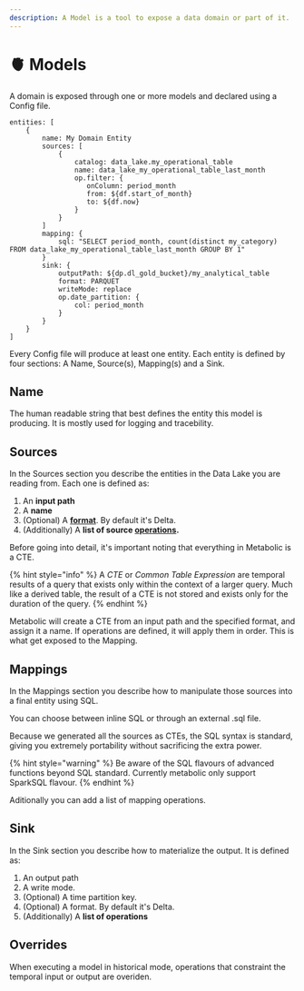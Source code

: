 ```yaml
---
description: A Model is a tool to expose a data domain or part of it.
---
```


# 🫀 Models

A domain is exposed through one or more models and declared using a Config file.

```hoon
entities: [
    {
        name: My Domain Entity
        sources: [
            {
                catalog: data_lake.my_operational_table
                name: data_lake_my_operational_table_last_month
                op.filter: {
                   onColumn: period_month
                   from: ${df.start_of_month}
                   to: ${df.now}
                }
            }
        ]
        mapping: {
            sql: "SELECT period_month, count(distinct my_category) FROM data_lake_my_operational_table_last_month GROUP BY 1"
        }
        sink: {
            outputPath: ${dp.dl_gold_bucket}/my_analytical_table
            format: PARQUET
            writeMode: replace
            op.date_partition: {
                col: period_month
            }
        }
    }
]
```

Every Config file will produce at least one entity. Each entity is defined by four sections: A Name, Source(s), Mapping(s) and a Sink.

## Name

The human readable string that best defines the entity this model is producing. It is mostly used for logging and tracebility.

## Sources

In the Sources section you describe the entities in the Data Lake you are reading from. Each one is defined as:

1. An **input path**
2. A **name**
3. (Optional) A [**format**](#formats). By default it's Delta.
4. (Additionally) A **list of source [operations](#operations).**

Before going into detail, it's important noting that everything in Metabolic is a CTE.

{% hint style="info" %}
A _CTE_ or _Common Table Expression_ are temporal results of a query that exists only within the context of a larger query. Much like a derived table, the result of a CTE is not stored and exists only for the duration of the query.
{% endhint %}

Metabolic will create a CTE from an input path and the specified format, and assign it a name. If operations are defined, it will apply them in order. This is what get exposed to the Mapping.

## Mappings

In the Mappings section you describe how to manipulate those sources into a final entity using SQL.

You can choose between inline SQL or through an external .sql file.

Because we generated all the sources as CTEs, the SQL syntax is standard, giving you extremely portability without sacrificing the extra power.

{% hint style="warning" %}
Be aware of the SQL flavours of advanced functions beyond SQL standard. Currently metabolic only support SparkSQL flavour.
{% endhint %}

Aditionally you can add a list of mapping operations.

## Sink

In the Sink section you describe how to materialize the output. It is defined as:

1. An output path
2. A write mode.
3. (Optional) A time partition key.
4. (Optional) A format. By default it's Delta.
5. (Additionally) A **list of operations**

## Overrides

When executing a model in historical mode, operations that constraint the temporal input or output are overiden.

